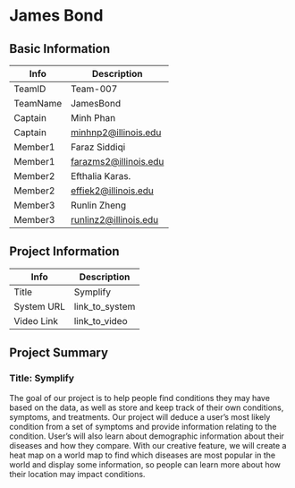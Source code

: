 # James Bond

## Basic Information

|   Info      |        Description     |
| ----------- | ---------------------- |
| TeamID      |        Team-007        |
| TeamName    |        JamesBond       |
| Captain     |        Minh Phan       |
| Captain     |  minhnp2@illinois.edu  |
| Member1     |       Faraz Siddiqi    |
| Member1     |  farazms2@illinois.edu |
| Member2     |       Efthalia Karas.  |
| Member2     |   effiek2@illinois.edu |
| Member3     |       Runlin Zheng     |
| Member3     |  runlinz2@illinois.edu |

## Project Information

|   Info      |        Description     |
| ----------- | ---------------------- |
|  Title      |         Symplify       |
| System URL  |      link_to_system    |
| Video Link  |      link_to_video     |

## Project Summary
### Title: Symplify
The goal of our project is to help people find conditions they may have based on the data, as well as store and keep track of their own conditions, symptoms, and treatments. Our project will deduce a user’s most likely condition from a set of symptoms and provide information relating to the condition. User’s will also learn about demographic information about their diseases and how they compare. With our creative feature, we will create a heat map on a world map to find which diseases are most popular in the world and display some information, so people can learn more about how their location may impact conditions. 
